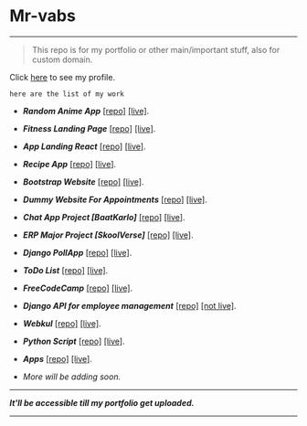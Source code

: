 [//]:: (Start of README with a markdown comment)

# Mr-vabs

----

>
> This repo is for my portfolio or other main/important stuff, also for custom domain.
>

Click [here](https://github.com/Mr-vabs) to see my profile.

`here are the list of my work`
- ***Random Anime App*** [[repo]](https://github.com/Mr-vabs/get-random-anime) [[live]](https://mr-vabs.github.io/get-random-anime/).
- ***Fitness Landing Page*** [[repo]](https://github.com/Mr-vabs/fitness-website) [[live]](https://mr-vabs.github.io/fitness-website/).
- ***App Landing React*** [[repo]](https://github.com/Mr-vabs/app-landing) [[live]](https://mr-vabs.github.io/app-landing/).
- ***Recipe App*** [[repo]](https://github.com/Mr-vabs/RecipeApp) [[live]](ttps://mr-vabs.github.io/RecipeApp).
- ***Bootstrap Website*** [[repo]](https://github.com/Mr-vabs/opsite) [[live]](https://mr-vabs.github.io/opsite/).
- ***Dummy Website For Appointments*** [[repo]](https://github.com/Mr-vabs/vbtutes) [[live]](https://vebhv2vbtutes.pythonanywhere.com/).
- ***Chat App Project [BaatKarlo]*** [[repo]](https://github.com/Mr-vabs/baatkarlo) [[live]](https://vebhvv.pythonanywhere.com/).
- ***ERP Major Project [SkoolVerse]*** [[repo]](https://github.com/Mr-vabs/ERP) [[live]](http://grouperp.pythonanywhere.com/).
- ***Django PollApp*** [[repo]](https://github.com/Mr-vabs/pollsite) [[live]](https://vebhv2pollapps.pythonanywhere.com/).
- ***ToDo List*** [[repo]](https://github.com/Mr-vabs/todo-node) [[live]](https://vabsnode.herokuapp.com/).
- ***FreeCodeCamp*** [[repo]](https://github.com/Mr-vabs/FreeCodeCamp) [[live]](https://mr-vabs.github.io/FreeCodeCamp/).
- ***Django API for employee management*** [[repo]](https://github.com/Mr-vabs/djAPI) [[not live]]().
- ***Webkul*** [[repo]](https://github.com/Mr-vabs/webkul) [[live]](https://mr-vabs.github.io/webkul/).
- ***Python Script*** [[repo]](https://github.com/Mr-vabs/python-script) [[live]](https://mr-vabs.github.io/python-script/).
- ***Apps*** [[repo]](https://github.com/Mr-vabs/apps) [[live]](https://mr-vabs.github.io/apps/).

- *More will be adding soon.*

---

***It'll be accessible till my portfolio get uploaded.***

---


[//]:: (End of README with a markdown comment)
